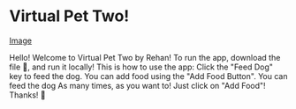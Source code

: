 # Virtual Pet Two!

[Image](./favicon.png)

Hello! Welcome to Virtual Pet Two by Rehan! To run the app, download the file 📁, and run it locally! This is how to use the app: Click the "Feed Dog"  key to feed the dog. You can add food using the "Add Food Button". You can feed the dog As many  times, as you want to! Just click on "Add Food"! Thanks! 🚀
